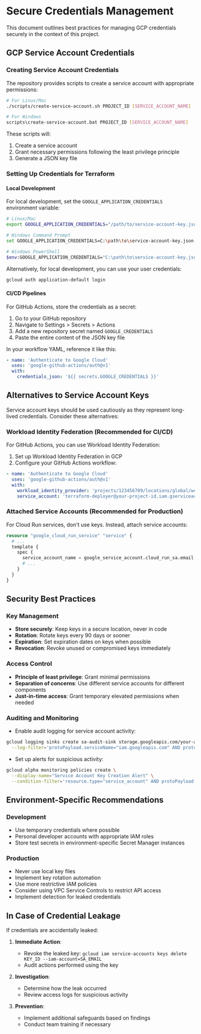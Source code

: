 # Secure Credentials Management

This document outlines best practices for managing GCP credentials securely in the context of this project.

## GCP Service Account Credentials

### Creating Service Account Credentials

The repository provides scripts to create a service account with appropriate permissions:

```bash
# For Linux/Mac
./scripts/create-service-account.sh PROJECT_ID [SERVICE_ACCOUNT_NAME]

# For Windows
scripts\create-service-account.bat PROJECT_ID [SERVICE_ACCOUNT_NAME]
```

These scripts will:
1. Create a service account
2. Grant necessary permissions following the least privilege principle
3. Generate a JSON key file

### Setting Up Credentials for Terraform

#### Local Development

For local development, set the `GOOGLE_APPLICATION_CREDENTIALS` environment variable:

```bash
# Linux/Mac
export GOOGLE_APPLICATION_CREDENTIALS="/path/to/service-account-key.json"

# Windows Command Prompt
set GOOGLE_APPLICATION_CREDENTIALS=C:\path\to\service-account-key.json

# Windows PowerShell
$env:GOOGLE_APPLICATION_CREDENTIALS="C:\path\to\service-account-key.json"
```

Alternatively, for local development, you can use your user credentials:

```bash
gcloud auth application-default login
```

#### CI/CD Pipelines

For GitHub Actions, store the credentials as a secret:

1. Go to your GitHub repository
2. Navigate to Settings > Secrets > Actions
3. Add a new repository secret named `GOOGLE_CREDENTIALS`
4. Paste the entire content of the JSON key file

In your workflow YAML, reference it like this:

```yaml
- name: 'Authenticate to Google Cloud'
  uses: 'google-github-actions/auth@v1'
  with:
    credentials_json: '${{ secrets.GOOGLE_CREDENTIALS }}'
```

## Alternatives to Service Account Keys

Service account keys should be used cautiously as they represent long-lived credentials. Consider these alternatives:

### Workload Identity Federation (Recommended for CI/CD)

For GitHub Actions, you can use Workload Identity Federation:

1. Set up Workload Identity Federation in GCP
2. Configure your GitHub Actions workflow:

```yaml
- name: 'Authenticate to Google Cloud'
  uses: 'google-github-actions/auth@v1'
  with:
    workload_identity_provider: 'projects/123456789/locations/global/workloadIdentityPools/github-pool/providers/github-provider'
    service_account: 'terraform-deployer@your-project-id.iam.gserviceaccount.com'
```

### Attached Service Accounts (Recommended for Production)

For Cloud Run services, don't use keys. Instead, attach service accounts:

```terraform
resource "google_cloud_run_service" "service" {
  # ...
  template {
    spec {
      service_account_name = google_service_account.cloud_run_sa.email
      # ...
    }
  }
}
```

## Security Best Practices

### Key Management

- **Store securely**: Keep keys in a secure location, never in code
- **Rotation**: Rotate keys every 90 days or sooner
- **Expiration**: Set expiration dates on keys when possible
- **Revocation**: Revoke unused or compromised keys immediately

### Access Control

- **Principle of least privilege**: Grant minimal permissions
- **Separation of concerns**: Use different service accounts for different components
- **Just-in-time access**: Grant temporary elevated permissions when needed

### Auditing and Monitoring

- Enable audit logging for service account activity:

```bash
gcloud logging sinks create sa-audit-sink storage.googleapis.com/your-audit-bucket \
  --log-filter='protoPayload.serviceName="iam.googleapis.com" AND protoPayload.methodName="google.iam.admin.v1.CreateServiceAccountKey"'
```

- Set up alerts for suspicious activity:

```bash
gcloud alpha monitoring policies create \
  --display-name="Service Account Key Creation Alert" \
  --condition-filter='resource.type="service_account" AND protoPayload.methodName="google.iam.admin.v1.CreateServiceAccountKey"'
```

## Environment-Specific Recommendations

### Development

- Use temporary credentials where possible
- Personal developer accounts with appropriate IAM roles
- Store test secrets in environment-specific Secret Manager instances

### Production

- Never use local key files
- Implement key rotation automation
- Use more restrictive IAM policies
- Consider using VPC Service Controls to restrict API access
- Implement detection for leaked credentials

## In Case of Credential Leakage

If credentials are accidentally leaked:

1. **Immediate Action**:
   - Revoke the leaked key: `gcloud iam service-accounts keys delete KEY_ID --iam-account=SA_EMAIL`
   - Audit actions performed using the key

2. **Investigation**:
   - Determine how the leak occurred
   - Review access logs for suspicious activity

3. **Prevention**:
   - Implement additional safeguards based on findings
   - Conduct team training if necessary
